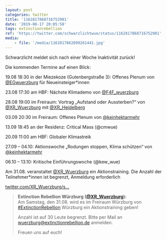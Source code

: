 ```yaml
---
layout: post
categories: twitter
title: '1162817868716752901'
date: '2019-08-17 20:05:58'
tags: extinctionrebellion
ref: 'https://twitter.com/schwarzlichtwue/status/1162817868716752901'
media:
    - file: '/media/1162817862899261441.jpg'
---
```

Schwarzlicht meldet sich nach einer Woche Inaktivität zurück!

Die kommenden Termine auf einen Blick:



19.08 18:30 in der Miezekoze (Gutenbergstraße 3): Offenes Plenum von [@EGwuerzburg](https://twitter.com/EGwuerzburg) für Neueinsteiger\*innen

23.08 17:30 am HBF: Nächste Klimademo von [@F4F_wuerzburg](https://twitter.com/F4F_wuerzburg)  


28.08 19:00 im Freiraum: Vortrag „Aufstand oder Aussterben?“ von [@XR_Wuerzburg](https://twitter.com/XR_Wuerzburg) mit [@XR_Heidelberg](https://twitter.com/XR_Heidelberg)

03.09 20:30 im Freiraum: Offenes Plenum von [@keinhektarmehr](https://twitter.com/keinhektarmehr)

13.09 18:45 an der Residenz: Critical Mass (@cmwue)

20.09 11:00 am HBF: Globaler Klimastreik 


27.09 – 04.10: Aktionswoche „Rodungen stoppen, Klima schützen“ von [@keinhektarmehr](https://twitter.com/keinhektarmehr) 

06.10 – 13.10: Kritische Einführungswoche (@kew_wue) 


Am 31.08. veranstaltet [@XR_Wuerzburg](https://twitter.com/XR_Wuerzburg) ein Aktionstraining. Die Anzahl der Teilnehmer\*innen ist begrenzt, Anmeldung erforderlich

[twitter.com/XR_Wuerzburg/s…](https://twitter.com/XR_Wuerzburg/status/1163387262412951553?s=19) 


> <b>Extinction Rebellion Würzburg ([@XR_Wuerzburg](https://twitter.com/XR_Wuerzburg)):</b>  
>Am Samstag, den 31.08. wird es im Freiraum Würzburg von [#ExtinctionRebellion](/t/extinctionrebellion) Würzburg  ein Aktionstraining geben!  
>  
>Anzahl ist auf 30 Leute begrenzt. Bitte per Mail an wuerzburg@extinctionrebellion.de anmelden.   
>  
>Freuen uns auf euch!   
>  
>  

